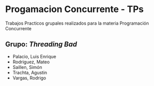 # Progamacion Concurrente - TPs

Trabajos Practicos grupales realizados para la materia Programación Concurrente

## Grupo: ***Threading Bad***
- Palacio, Luis Enrique
- Rodriguez, Mateo
- Saillen, Simón
- Trachta, Agustin
- Vargas, Rodrigo
